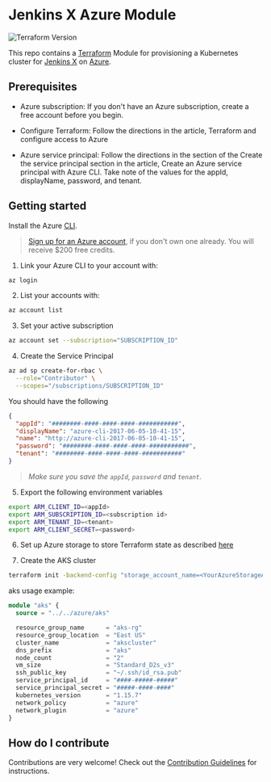 # Jenkins X Azure Module

![Terraform Version](https://img.shields.io/badge/tf-%3E%3D0.12.0-blue.svg)

This repo contains a [Terraform](https://www.terraform.io/) Module for provisioning a Kubernetes cluster for [Jenkins X](https://jenkins-x.io/) on [Azure](https://azure.microsoft.com/en-us/).

## Prerequisites

- Azure subscription: If you don't have an Azure subscription, create a free account before you begin.

- Configure Terraform: Follow the directions in the article, Terraform and configure access to Azure

- Azure service principal: Follow the directions in the section of the Create the service principal section in the article, Create an Azure service principal with Azure CLI. Take note of the values for the appId, displayName, password, and tenant.

## Getting started

Install the Azure [CLI](https://docs.microsoft.com/en-us/cli/azure/install-azure-cli?view=azure-cli-latest).

> [Sign up for an Azure account](https://azure.microsoft.com/en-us/free/), if you don't own one already. You will receive $200 free credits.

1. Link your Azure CLI to your account with:

```bash
az login
```

2. List your accounts with:

```bash
az account list
```

3. Set your active subscription

 ```bash
 az account set --subscription="SUBSCRIPTION_ID"
 ```

4. Create the Service Principal

```bash
az ad sp create-for-rbac \
  --role="Contributor" \
  --scopes="/subscriptions/SUBSCRIPTION_ID"
```

You should have the following

```json
{
  "appId": "########-####-####-####-###########",
  "displayName": "azure-cli-2017-06-05-10-41-15",
  "name": "http://azure-cli-2017-06-05-10-41-15",
  "password": "########-####-####-####-###########",
  "tenant": "########-####-####-####-###########"
}
```

> _*Make sure you save the `appId`, `password` and `tenant`.*_

5. Export the following environment variables

```bash
export ARM_CLIENT_ID=<appId>
export ARM_SUBSCRIPTION_ID=<subscription id>
export ARM_TENANT_ID=<tenant>
export ARM_CLIENT_SECRET=<password>
```

6. Set up Azure storage to store Terraform state as described [here](https://docs.microsoft.com/en-us/azure/terraform/terraform-create-k8s-cluster-with-tf-and-aks#set-up-azure-storage-to-store-terraform-state)

7. Create the AKS cluster

```bash
terraform init -backend-config "storage_account_name=<YourAzureStorageAccountName>  -backend-config "container_name="container_name=tfstate" -backend-config="access_key=<YourStorageAccountAccessKey>"
```

aks usage example:

```terraform
module "aks" {
  source = "../../azure/aks"

  resource_group_name      = "aks-rg"
  resource_group_location  = "East US"
  cluster_name             = "akscluster"
  dns_prefix               = "aks"
  node_count               = "2"
  vm_size                  = "Standard_D2s_v3"
  ssh_public_key           = "~/.ssh/id_rsa.pub"
  service_principal_id     = "####-#####-#####"
  service_principal_secret = "#####-####-####"
  kubernetes_version       = "1.15.7"
  network_policy           = "azure"
  network_plugin           = "azure"
}
```

## How do I contribute

Contributions are very welcome! Check out the [Contribution Guidelines](./CONTRIBUTING.md) for instructions.

